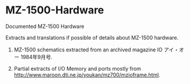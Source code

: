 # MZ-1500-Hardware
Documented MZ-1500 Hardware

Extracts and translations if possible of details about MZ-1500 hardware.

1) MZ-1500 schematics extracted from an archived magazine IO アイ・オー 1984年9月号.

2) Partial extracts of I/O Memory and ports mostly from http://www.maroon.dti.ne.jp/youkan/mz700/mzioframe.html.
